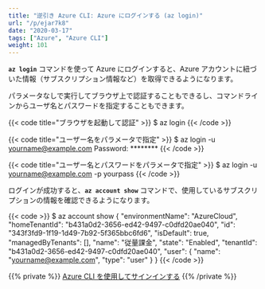 ```yaml
---
title: "逆引き Azure CLI: Azure にログインする (az login)"
url: "/p/ejar7k8"
date: "2020-03-17"
tags: ["Azure", "Azure CLI"]
weight: 101
---
```


**`az login`** コマンドを使って Azure にログインすると、Azure アカウントに紐づいた情報（サブスクリプション情報など）を取得できるようになります。

パラメータなしで実行してブラウザ上で認証することもできるし、コマンドラインからユーザ名とパスワードを指定することもできます。

{{< code title="ブラウザを起動して認証" >}}
$ az login
{{< /code >}}

{{< code title="ユーザー名をパラメータで指定" >}}
$ az login -u yourname@example.com
Password: ********
{{< /code >}}

{{< code title="ユーザー名とパスワードをパラメータで指定" >}}
$ az login -u yourname@example.com -p yourpass
{{< /code >}}

ログインが成功すると、**`az account show`** コマンドで、使用しているサブスクリプションの情報を確認できるようになります。

{{< code >}}
$ az account show
{
  "environmentName": "AzureCloud",
  "homeTenantId": "b431a0d2-3656-ed42-9497-c0dfd20ae040",
  "id": "343f3fd9-1f19-1d49-7b92-5f365bbc6fd6",
  "isDefault": true,
  "managedByTenants": [],
  "name": "従量課金",
  "state": "Enabled",
  "tenantId": "b431a0d2-3656-ed42-9497-c0dfd20ae040",
  "user": {
    "name": "yourname@example.com",
    "type": "user"
  }
}
{{< /code >}}

{{% private %}}
[Azure CLI を使用してサインインする](https://docs.microsoft.com/ja-jp/cli/azure/authenticate-azure-cli?view=azure-cli-latest)
{{% /private %}}

